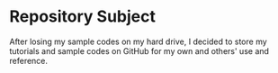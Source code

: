 # Repository Subject
After losing my sample codes on my hard drive, I decided to store my tutorials and sample codes on GitHub for my own and others' use and reference.
